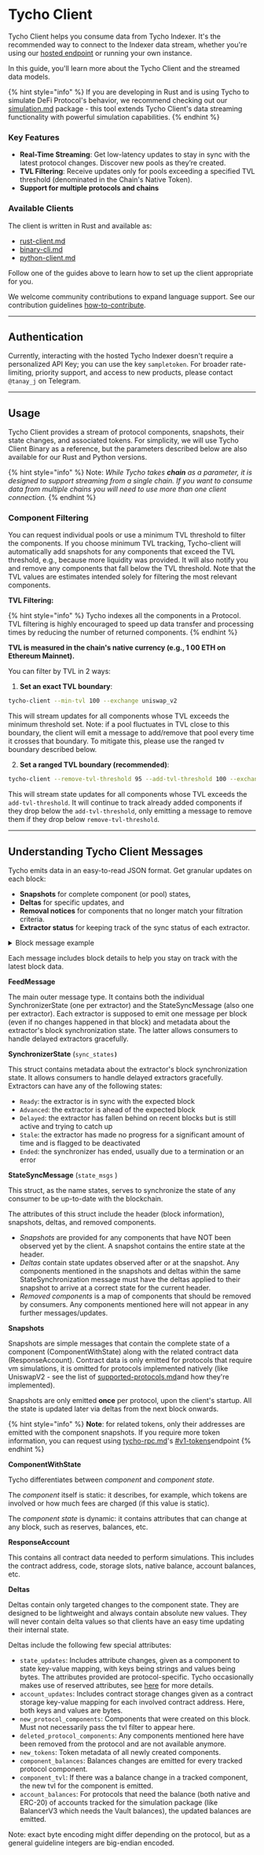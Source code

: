 # Tycho Client

Tycho Client helps you consume data from Tycho Indexer. It's the recommended way to connect to the Indexer data stream, whether you're using our [hosted endpoint](../../hosted-endpoints.md) or running your own instance.

In this guide, you'll learn more about the Tycho Client and the streamed data models.

{% hint style="info" %}
If you are developing in Rust and is using Tycho to simulate DeFi Protocol's behavior, we recommend checking out our [simulation.md](../../simulation.md "mention") package - this tool extends Tycho Client's data streaming functionality with powerful simulation capabilities.
{% endhint %}

### Key Features

* **Real-Time Streaming**: Get low-latency updates to stay in sync with the latest protocol changes. Discover new pools as they’re created.
* **TVL Filtering**: Receive updates only for pools exceeding a specified TVL threshold (denominated in the Chain's Native Token).
* **Support for multiple protocols and chains**

### Available Clients

The client is written in Rust and available as:

* [rust-client.md](rust-client.md "mention")
* [binary-cli.md](binary-cli.md "mention")
* [python-client.md](python-client.md "mention")

Follow one of the guides above to learn how to set up the client appropriate for you.

We welcome community contributions to expand language support. See our contribution guidelines [how-to-contribute](../../../overview/how-to-contribute/ "mention").

***

## Authentication

Currently, interacting with the hosted Tycho Indexer doesn't require a personalized API Key; you can use the key `sampletoken`. For broader rate-limiting, priority support, and access to new products, please contact `@tanay_j` on Telegram.

***

## Usage

Tycho Client provides a stream of protocol components, snapshots, their state changes, and associated tokens. For simplicity, we will use Tycho Client Binary as a reference, but the parameters described below are also available for our Rust and Python versions.

{% hint style="info" %}
Note: _While Tycho takes **chain** as a parameter, it is designed to support streaming from a single chain. If you want to consume data from multiple chains you will need to use more than one client connection._
{% endhint %}

### Component Filtering

You can request individual pools or use a minimum TVL threshold to filter the components. If you choose minimum TVL tracking, Tycho-client will automatically add snapshots for any components that exceed the TVL threshold, e.g., because more liquidity was provided. It will also notify you and remove any components that fall below the TVL threshold. Note that the TVL values are estimates intended solely for filtering the most relevant components.

**TVL Filtering:**

{% hint style="info" %}
Tycho indexes all the components in a Protocol. TVL filtering is highly encouraged to speed up data transfer and processing times by reducing the number of returned components.&#x20;
{% endhint %}

**TVL is measured in the chain's native currency (e.g., 1 00 ETH on Ethereum Mainnet).**

You can filter by TVL in 2 ways:

1. **Set an exact TVL boundary**:

```bash
tycho-client --min-tvl 100 --exchange uniswap_v2
```

This will stream updates for all components whose TVL exceeds the minimum threshold set. Note: if a pool fluctuates in TVL close to this boundary, the client will emit a message to add/remove that pool every time it crosses that boundary. To mitigate this, please use the ranged tv boundary described below.

2. **Set a ranged TVL boundary (recommended)**:

```bash
tycho-client --remove-tvl-threshold 95 --add-tvl-threshold 100 --exchange uniswap_v3
```

This will stream state updates for all components whose TVL exceeds the `add-tvl-threshold`. It will continue to track already added components if they drop below the `add-tvl-threshold`, only emitting a message to remove them if they drop below `remove-tvl-threshold`.

***

## Understanding Tycho Client Messages

Tycho emits data in an easy-to-read JSON format. Get granular updates on each block:

* **Snapshots** for complete component (or pool) states,
* **Deltas** for specific updates, and
* **Removal notices** for components that no longer match your filtration criteria.
* **Extractor status** for keeping track of the sync status of each extractor.

<details>

<summary>Block message example</summary>

```json
{
  "state_msgs": {
    "uniswap_v2": {
      "header": {
        "hash": "0x063a4837d7689df84c3b106be6ee1a31a65afb7122f9847bf566a3f97fdd6dd7",
        "number": 21926578,
        "parent_hash": "0xef792af9f9cc6036a4b7d8fb66879162e5b6edd30a6d4f1eec817be91bc950b1",
        "revert": false
      },
      "snapshots": {
        "states": {
          "0x21b8065d10f73ee2e260e5b47d3344d3ced7596e": {
            "state": {
              "component_id": "0x21b8065d10f73ee2e260e5b47d3344d3ced7596e",
              "attributes": {
                "reserve0": "0x019cd10cabe7a7916b2963a5",
                "reserve1": "0x064e2eb1ad62df7d3620"
              },
              "balances": {
                "0xc02aaa39b223fe8d0a0e5c4f27ead9083c756cc2": "0x064e2eb1ad62df7d3620",
                "0x66a0f676479cee1d7373f3dc2e2952778bff5bd6": "0x019cd10cabe7a7916b2963a5"
              }
            },
            "component": {
              "id": "0x21b8065d10f73ee2e260e5b47d3344d3ced7596e",
              "protocol_system": "uniswap_v2",
              "protocol_type_name": "uniswap_v2_pool",
              "chain": "ethereum",
              "tokens": [
                "0x66a0f676479cee1d7373f3dc2e2952778bff5bd6",
                "0xc02aaa39b223fe8d0a0e5c4f27ead9083c756cc2"
              ],
              "contract_ids": [],
              "static_attributes": {
                "pool_address": "0x21b8065d10f73ee2e260e5b47d3344d3ced7596e",
                "fee": "0x1e"
              },
              "change": "Creation",
              "creation_tx": "0xdd4b8bb7d2965ff7aa72e1c588fa0b57a69c83cad511fff0ae8356617c5e6fa3",
              "created_at": "2020-12-22T17:13:12"
            }
          },
          "0xa43fe16908251ee70ef74718545e4fe6c5ccec9f": {
            "state": {
              "component_id": "0xa43fe16908251ee70ef74718545e4fe6c5ccec9f",
              "attributes": {
                "reserve1": "0x01a43a590836b94fa2ba",
                "reserve0": "0x1d9b4fe1831a31d214d18686b4"
              },
              "balances": {
                "0xc02aaa39b223fe8d0a0e5c4f27ead9083c756cc2": "0x01a43a590836b94fa2ba",
                "0x6982508145454ce325ddbe47a25d4ec3d2311933": "0x1d9b4fe1831a31d214d18686b4"
              }
            },
            "component": {
              "id": "0xa43fe16908251ee70ef74718545e4fe6c5ccec9f",
              "protocol_system": "uniswap_v2",
              "protocol_type_name": "uniswap_v2_pool",
              "chain": "ethereum",
              "tokens": [
                "0x6982508145454ce325ddbe47a25d4ec3d2311933",
                "0xc02aaa39b223fe8d0a0e5c4f27ead9083c756cc2"
              ],
              "contract_ids": [],
              "static_attributes": {
                "pool_address": "0xa43fe16908251ee70ef74718545e4fe6c5ccec9f",
                "fee": "0x1e"
              },
              "change": "Creation",
              "creation_tx": "0x273894b35d8c30d32e1ffa22ee6aa320cc9f55f2adbba0583594ed47c031f6f6",
              "created_at": "2023-04-14T17:21:11"
            }
          }
        },
        "vm_storage": {}
      },
      "deltas": {
        "extractor": "uniswap_v2",
        "chain": "ethereum",
        "block": {
          "number": 21926578,
          "hash": "0x063a4837d7689df84c3b106be6ee1a31a65afb7122f9847bf566a3f97fdd6dd7",
          "parent_hash": "0xef792af9f9cc6036a4b7d8fb66879162e5b6edd30a6d4f1eec817be91bc950b1",
          "chain": "ethereum",
          "ts": "2025-02-25T23:18:59"
        },
        "finalized_block_height": 21926513,
        "revert": false,
        "new_tokens": {},
        "account_updates": {},
        "state_updates": {},
        "new_protocol_components": {},
        "deleted_protocol_components": {},
        "component_balances": {},
        "component_tvl": {}
      },
      "removed_components": {}
    }
  },
  "sync_states": {
    "uniswap_v2": {
      "status": "ready",
      "hash": "0x063a4837d7689df84c3b106be6ee1a31a65afb7122f9847bf566a3f97fdd6dd7",
      "number": 21926578,
      "parent_hash": "0xef792af9f9cc6036a4b7d8fb66879162e5b6edd30a6d4f1eec817be91bc950b1",
      "revert": false
    }
  }
}
```

</details>

Each message includes block details to help you stay on track with the latest block data.

**FeedMessage**&#x20;

The main outer message type. It contains both the individual SynchronizerState (one per extractor) and the StateSyncMessage (also one per extractor). Each extractor is supposed to emit one message per block (even if no changes happened in that block) and metadata about the extractor's block synchronization state. The latter allows consumers to handle delayed extractors gracefully.

**SynchronizerState** (`sync_states`**`)`**

This struct contains metadata about the extractor's block synchronization state. It allows consumers to handle delayed extractors gracefully. Extractors can have any of the following states:

* `Ready`: the extractor is in sync with the expected block
* `Advanced`: the extractor is ahead of the expected block
* `Delayed`: the extractor has fallen behind on recent blocks but is still active and trying to catch up
* `Stale`: the extractor has made no progress for a significant amount of time and is flagged to be deactivated
* `Ended`: the synchronizer has ended, usually due to a termination or an error

**StateSyncMessage** (`state_msgs` )

This struct, as the name states, serves to synchronize the state of any consumer to be up-to-date with the blockchain.

The attributes of this struct include the header (block information), snapshots, deltas, and removed components.

* _Snapshots_ are provided for any components that have NOT been observed yet by the client. A snapshot contains the entire state at the header.
* _Deltas_ contain state updates observed after or at the snapshot. Any components mentioned in the snapshots and deltas within the same StateSynchronization message must have the deltas applied to their snapshot to arrive at a correct state for the current header.
* _Removed components_ is a map of components that should be removed by consumers. Any components mentioned here will not appear in any further messages/updates.

**Snapshots**

Snapshots are simple messages that contain the complete state of a component (ComponentWithState) along with the related contract data (ResponseAccount). Contract data is only emitted for protocols that require vm simulations, it is omitted for protocols implemented natively (like UniswapV2 - see the list of [supported-protocols.md](../../supported-protocols.md "mention")and how they're implemented).

Snapshots are only emitted **once** per protocol, upon the client's startup. All the state is updated later via deltas from the next block onwards.

{% hint style="info" %}
**Note**: for related tokens, only their addresses are emitted with the component snapshots. If you require more token information, you can request using [tycho-rpc.md](../tycho-rpc.md "mention")'s [#v1-tokens](../tycho-rpc.md#v1-tokens "mention")endpoint
{% endhint %}

**ComponentWithState**

Tycho differentiates between _component_ and _component state_.

The _component_ itself is static: it describes, for example, which tokens are involved or how much fees are charged (if this value is static).

The _component state_ is dynamic: it contains attributes that can change at any block, such as reserves, balances, etc.

**ResponseAccount**

This contains all contract data needed to perform simulations. This includes the contract address, code, storage slots, native balance, account balances, etc.

**Deltas**

Deltas contain only targeted changes to the component state. They are designed to be lightweight and always contain absolute new values. They will never contain delta values so that clients have an easy time updating their internal state.

Deltas include the following few special attributes:

* `state_updates`: Includes attribute changes, given as a component to state key-value mapping, with keys being strings and values being bytes. The attributes provided are protocol-specific. Tycho occasionally makes use of reserved attributes, see [here](https://docs.propellerheads.xyz/integrations/indexing/reserved-attributes) for more details.
* `account_updates`: Includes contract storage changes given as a contract storage key-value mapping for each involved contract address. Here, both keys and values are bytes.
* `new_protocol_components`: Components that were created on this block. Must not necessarily pass the tvl filter to appear here.
* `deleted_protocol_components`: Any components mentioned here have been removed from the protocol and are not available anymore.
* `new_tokens`: Token metadata of all newly created components.
* `component_balances`: Balances changes are emitted for every tracked protocol component.
* `component_tvl`: If there was a balance change in a tracked component, the new tvl for the component is emitted.
* `account_balances`: For protocols that need the balance (both native and ERC-20) of accounts tracked for the simulation package (like BalancerV3 which needs the Vault balances), the updated balances are emitted.



Note: exact byte encoding might differ depending on the protocol, but as a general guideline integers are big-endian encoded.

